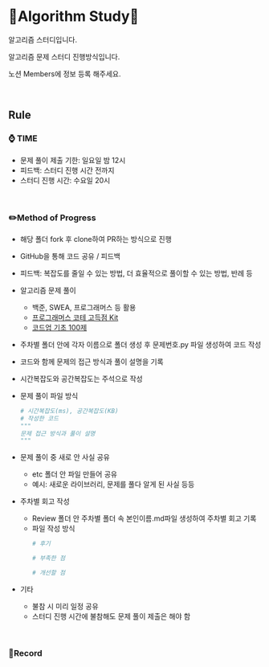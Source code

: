 # :low_brightness:**Algorithm Study**:low_brightness:

알고리즘 스터디입니다.

알고리즘 문제 스터디 진행방식입니다.

노션 Members에 정보 등록 해주세요.

<br>

## **Rule**

### :watch: **TIME**

- 문제 풀이 제출 기한: 일요일 밤 12시
- 피드백: 스터디 진행 시간 전까지
- 스터디 진행 시간: 수요일 20시


<br>

### ✏️**Method of Progress**

- 해당 폴더 fork 후 clone하여 PR하는 방식으로 진행

- GitHub을 통해 코드 공유 / 피드백

- 피드백: 복잡도를 줄일 수 있는 방법, 더 효율적으로 풀이할 수 있는 방법, 반례 등

- 알고리즘 문제 풀이
    - 백준, SWEA, 프로그래머스 등 활용
    - [프로그래머스 코테 고득점 Kit](https://school.programmers.co.kr/learn/challenges?tab=algorithm_practice_kit)
    - [코드업 기초 100제](https://codeup.kr/problemsetsol.php?psid=33)

- 주차별 폴더 안에 각자 이름으로 폴더 생성 후 문제번호.py 파일 생성하여 코드 작성

- 코드와 함께 문제의 접근 방식과 풀이 설명을 기록

- 시간복잡도와 공간복잡도는 주석으로 작성

- 문제 풀이 파일 방식

    ```python
    # 시간복잡도(ms), 공간복잡도(KB)
    # 작성한 코드
    """
    문제 접근 방식과 풀이 설명
    """
    ```

- 문제 풀이 중 새로 안 사실 공유
    - etc 폴더 안 파일 만들어 공유
    - 예시: 새로운 라이브러리, 문제를 풀다 알게 된 사실 등등

- 주차별 회고 작성
    - Review 폴더 안 주차별 폴더 속 본인이름.md파일 생성하여 주차별 회고 기록
    - 파일 작성 방식
        ```python
        # 후기

        # 부족한 점

        # 개선할 점

        ```

- 기타
    - 불참 시 미리 일정 공유
    - 스터디 진행 시간에 불참해도 문제 풀이 제출은 해야 함

<br>

### 📝**Record**